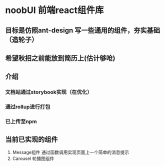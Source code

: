 # noobUI 前端react组件库

## 目标是仿照ant-design 写一些通用的组件，夯实基础（造轮子）

## 希望秋招之前能放到简历上(估计够呛)

## 介绍

### 文档站通过storybook实现（在优化）

### 通过rollup进行打包

### 已上传至npm

## 当前已实现的组件

1. Message组件
   通过函数调用实现页面上一个简单的消息提示
2. Carousel 轮播图组件

